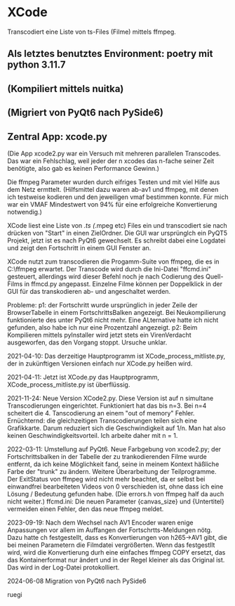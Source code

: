 # XCode

Transcodiert eine Liste von ts-Files (Filme) mittels ffmpeg.

## Als letztes benutztes Environment:  poetry mit python 3.11.7 ##
##                                     (Kompiliert mittels nuitka) ##
##									   (Migriert von PyQt6 nach PySide6) ##
## Zentral App: xcode.py ##

(Die App xcode2.py war ein Versuch mit mehreren parallelen Transcodes.
Das war ein Fehlschlag, weil jeder der n xcodes das n-fache seiner Zeit benötigte, 
also gab es keinen Performance Gewinn.)

Die ffmpeg Parameter wurden durch eifriges Testen und mit viel Hilfe aus dem Netz ermttelt.
(Hilfsmittel dazu waren ab-av1 und ffmpeg, mit denen ich testweise kodieren und den jeweiligen vmaf bestimmen konnte.
Für mich war ein VMAF Mindestwert von 94% für eine erfolgreiche Konvertierung notwendig.)

XCode liest eine Liste von *.ts (*.mpeg etc) Files ein und transcodiert sie nach drücken von "Start" in einen ZielOrdner.
Die GUI war ursprünglch ein PyQT5 Projekt, jetzt ist es nach PyQt6 gewechselt.
Es schreibt dabei eine Logdatei und zeigt den Fortschritt in einem GUI Fenster an.

XCode nutzt zum transcodieren die Progamm-Suite von ffmpeg, die es in C:\\ffmpeg erwartet.
Der Transcode wird durch die Ini-Datei "ffcmd.ini" gesteuert, allerdings wird dieser Befehl noch je nach Codierung des Quell-Films in ffmcd.py angepasst.
Einzelne Filme können per Doppelklick in der GUI für das transkodieren ab- und angeschaltet werden.

Probleme:
p1: der Fortschritt wurde ursprünglich in jeder Zeile der BrowserTabelle in einem FortschrittsBalken angezeigt.
    Bei Neukompilierung funktionierte des unter PyQt6 nicht mehr. Eine ALternative hatte ich nicht gefunden, also habe ich nur eine Prozentzahl angezeigt.
p2: Beim Kompilieren mittels pyInstaller wird jetzt stets ein VirenVerdacht ausgeworfen, das den Vorgang stoppt.
    Ursuche unklar.
    

2021-04-10:
Das derzeitige Hauptprogramm ist XCode_process_mitliste.py, der in zukünftigen Versionen einfach nur XCode.py heißen wird.

2021-04-11:
Jetzt ist XCode.py das Hauptprogramm, XCode_process_mitliste.py ist überflüssig.

2021-11-24:
Neue Version XCode2.py.
Diese Version ist auf n simultane Transcodierungen eingerichtet. Funktioniert hat das bis n=3.
Bei n=4 scheitert die 4. Tanscodierung an einem "out of memory" Fehler.
Ernüchternd: die gleichzeitigen Transcodierungen teilen sich eine Grafikkarte.
Darum reduziert sich die Geschwindigkeit auf 1/n. Man hat also keinen Geschwindigkeitsvorteil.
Ich arbeite daher mit n = 1.

2022-03-11:
Umstellung auf PyQt6.
Neue Farbgebung von xcode2.py; der Fortschrittsbalken in der Tabelle der zu trankodierenden Filme wurde entfernt, da ich keine Möglichkeit fand, seine in meinem Kontext häßliche Farbe der "trunk" zu ändern.
Weitere Überarbeitung der Teilprogramme.
Der ExitStatus von ffmpeg wird nicht mehr beachtet, da er selbst bei einwandfrei bearbeiteten Videos von 0 verschieden ist, ohne dass ich eine Lösung / Bedeutung gefunden habe. (Die errors.h von ffmpeg half da auch nicht weiter.)
ffcmd.ini:
Die neuen Parameter {canvas_size} und {Untertitel} vermeiden einen Fehler, den das neue ffmpeg meldet.

2023-09-19:
Nach dem Wechsel nach AV1 Encoder waren enige Anpassungen vor allem im Auffangen der Fortschrtts-Meldungen nötg.
Dazu hatte ch festgestellt, dass es Konvertierungen von h265->AV1 gibt, die bei meinen Parametern die Filmdatei vergrößerten.
Wenn das festgestllt wird, wird die Konvertierung durh eine einfaches ffmpeg COPY ersetzt, das das Kontainerformat nur ändert und in der Regel kleiner als das Original ist. Das wird in der Log-Datei protokolliert.

2024-06-08
Migration von PyQt6 nach PySide6

ruegi